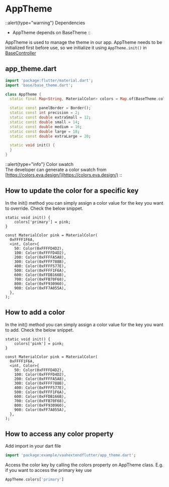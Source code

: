 # AppTheme

::alert{type="warning"} 
Dependencies   
- AppTheme depends on BaseTheme
::

AppTheme is used to manage the theme in our app. AppTheme needs to be initialized first before use, so we initialize it using `AppTheme.init()` in [BaseController](../app.md/#base-controller)

## app_theme.dart
```dart
import 'package:flutter/material.dart';
import 'base/base_theme.dart';

class AppTheme {
  static final Map<String, MaterialColor> colors = Map.of(BaseTheme.colors);

  static const panelBorder = Border();
  static const int precision = 2;
  static const double extraSmall = 12;
  static const double small = 14;
  static const double medium = 16;
  static const double large = 18;
  static const double extraLarge = 20;

  static void init() {
  }
}
```

::alert{type="info"}
Color swatch   
The developer can generate a color swatch from [https://colors.eva.design/](https://colors.eva.design/)
::

## How to update the color for a specific key

In the init() method you can simply assign a color value for the key you want to override. Check the below snippet.

```dart{2}
static void init() {
    colors['primary'] = pink;
}

const MaterialColor pink = MaterialColor(
  0xFFFF1F6A,
  <int, Color>{
    50: Color(0xFFFFD4D2),
    100: Color(0xFFFFD4D2),
    200: Color(0xFFFFA5A8),
    300: Color(0xFFFF788B),
    400: Color(0xFFFF577E),
    500: Color(0xFFFF1F6A),
    600: Color(0xFFDB166B),
    700: Color(0xFFB70F68),
    800: Color(0xFF930960),
    900: Color(0xFF7A055A),
  },
);
```

## How to add a color

In the init() method you can simply assign a color value for the key you want to add. Check the below snippet.

```dart{2}
static void init() {
    colors['pink'] = pink;
}

const MaterialColor pink = MaterialColor(
  0xFFFF1F6A,
  <int, Color>{
    50: Color(0xFFFFD4D2),
    100: Color(0xFFFFD4D2),
    200: Color(0xFFFFA5A8),
    300: Color(0xFFFF788B),
    400: Color(0xFFFF577E),
    500: Color(0xFFFF1F6A),
    600: Color(0xFFDB166B),
    700: Color(0xFFB70F68),
    800: Color(0xFF930960),
    900: Color(0xFF7A055A),
  },
);
```

## How to access any color property

Add import in your dart file
```dart
import 'package:example/vaahextendflutter/app_theme.dart';
```

Access the color key by calling the colors property on AppTheme class. E.g. if you want to access the primary key use
```dart
AppTheme.colors['primary']
```
